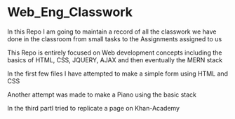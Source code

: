 # Web_Eng_Classwork

In this Repo I am going to maintain a record of all the classwork we have done in the classroom from small tasks to the Assignments assigned to us

This Repo is entirely focused on Web development concepts including the basics of HTML, CSS, JQUERY, AJAX and then eventually the MERN stack

In the first few files I have attempted to make a simple form using HTML and CSS

Another attempt was made to make a Piano using the basic stack 

In the third partI tried to replicate a page on Khan-Academy

